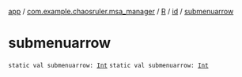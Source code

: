 [app](../../../index.md) / [com.example.chaosruler.msa_manager](../../index.md) / [R](../index.md) / [id](index.md) / [submenuarrow](.)

# submenuarrow

`static val submenuarrow: `[`Int`](https://kotlinlang.org/api/latest/jvm/stdlib/kotlin/-int/index.html)
`static val submenuarrow: `[`Int`](https://kotlinlang.org/api/latest/jvm/stdlib/kotlin/-int/index.html)